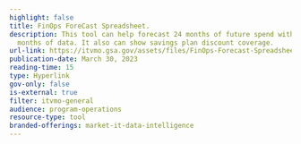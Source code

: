 ```yaml
---
highlight: false
title: FinOps ForeCast Spreadsheet.
description: This tool can help forecast 24 months of future spend with only 6
  months of data. It also can show savings plan discount coverage.
url-link: https://itvmo.gsa.gov/assets/files/FinOps-Forecast-Spreadsheet.xlsx
publication-date: March 30, 2023
reading-time: 15
type: Hyperlink
gov-only: false
is-external: true
filter: itvmo-general
audience: program-operations
resource-type: tool
branded-offerings: market-it-data-intelligence
---
```

